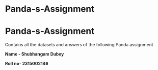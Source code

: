 # Panda-s-Assignment
# Panda-s-Assignment
Contains all the datasets and answers of the following Panda assignment 

**Name - Shubhangam Dubey**

**Roll no- 2315002146**
